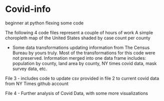 # Covid-info
beginner at python flexing some code

The following 4 code files represent a couple of hours of work
A simple choropleth map of the United States shaded by case count per county

 - Some data transformations updating information from The Census Bureau by yours truly. Most of the transformations for this code were not preserved.
Information merged into one data frame includes: population by county, land area by county, NY times covid data, mask survey data, etc.

File 3 - includes code to update csv provided in file 2 to current covid data from NY Times github account

File 4 - Further analysis of Covid Data, with some more visualizations
